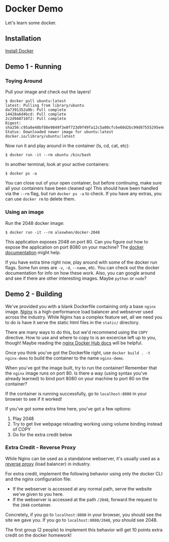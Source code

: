 # Docker Demo

Let's learn some docker.

## Installation

[Install Docker](https://docs.docker.com/get-docker/)

## Demo 1 - Running

### Toying Around

Pull your image and check out the layers!

```
$ docker pull ubuntu:latest
latest: Pulling from library/ubuntu
da7391352a9b: Pull complete 
14428a6d4bcd: Pull complete 
2c2d948710f2: Pull complete 
Digest: sha256:c95a8e48bf88e9849f3e0f723d9f49fa12c5a00cfc6e60d2bc99d87555295e4c
Status: Downloaded newer image for ubuntu:latest
docker.io/library/ubuntu:latest
```

Now run it and play around in the container (ls, cd, cat, etc):

```
$ docker run -it --rm ubuntu /bin/bash
```

In another terminal, look at your active containers:


```
$ docker ps -a
```

You can close out of your open container, but before continuing, make sure all your containers have been cleaned up! This should have been handled via the `--rm` flag, but run `docker ps -a` to check. If you have any extras, you can use `docker rm` to delete them.

### Using an image

Run the 2048 docker image:

```
$ docker run -it --rm alexwhen/docker-2048
```

This application exposes 2048 on port 80. Can you figure out how to expose the application on port 8080 on your machine? The [docker documentation](https://docs.docker.com/engine/reference/commandline/cli/) might help.

If you have extra time right now, play around with some of the docker run flags. Some fun ones are `-v`, `-d`, `--name`, etc. You can check out the docker documentation for info on how these work. Also, you can google around and see if there are other interesting images. Maybe `python` or `node`?

## Demo 2 - Building

We've provided you with a blank Dockerfile containing only a base `nginx` image. [Nginx](https://www.nginx.com/) is a high-performance load balancer and webserver used across the industry. While Nginx has a complex feature set, all we need you to do is have it serve the static html files in the `static/` directory.

There are many ways to do this, but we'd recommend using the `COPY` directive. How to use and where to copy to is an excercise left up to you, though! Maybe reading the [nginx Docker Hub docs](https://hub.docker.com/_/nginx) will be helpful.

Once you think you've got the Dockerfile right, use `docker build . -t nginx-demo` to build the container to the name `nginx-demo`.

When you've got the image built, try to run the container! Remember that the `nginx` image runs on port 80. Is there a way (using syntax you've already learned) to bind port 8080 on your machine to port 80 on the container?

If the container is running successfully, go to `localhost:8080` in your browser to see if it worked!

If you've got some extra time here, you've got a few options:

1. Play 2048
2. Try to get live webpage reloading working using volume binding instead of COPY
3. Go for the extra credit below

### Extra Credit - Reverse Proxy

While Nginx can be used as a standalone webserver, it's usually used as a [reverse proxy](https://www.cloudflare.com/learning/cdn/glossary/reverse-proxy/) (load balancer) in industry.

For extra credit, implement the following behavior using only the docker CLI and the nginx configuration file:

- If the webserver is accessed at any normal path, serve the website we've given to you here.
- If the webserver is accessed at the path `/2048`, forward the request to the `2048` container.

Concretely, if you go to `localhost:8080` in your browser, you should see the site we gave you. If you go to `localhost:8080/2048`, you should see 2048.

The first group (2 people) to implement this behavior will get 10 points extra credit on the docker homework!
